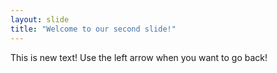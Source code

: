 ```yaml
---
layout: slide
title: "Welcome to our second slide!"
---
```

This is new text!
Use the left arrow when you want to go back!